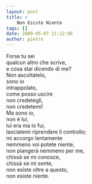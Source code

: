 ```yaml
---
layout: post
title: >
    Non Esiste Niente
tags: []
date: 2009-05-07 21:12:00
author: pietro
---
```

Forse tu sei<br/>qualcun altro che scrive,<br/>e cosa stai dicendo di me?<br/>Non ascoltatelo,<br/>sono io<br/>intrappolato,<br/>come posso uscire<br/>non credetegli,<br/>non credetemi!<br/>Ma sono io,<br/>non è lui,<br/>lui era ma io fui,<br/>lasciatemi riprendere il controllo;<br/>mi accorgo lentamente<br/>nemmeno voi potete niente,<br/>non piangerà nemmeno per me,<br/>chissà se mi conosce,<br/>chissà se mi sente,<br/>non esiste oltre a questo,<br/>non esiste niente.
